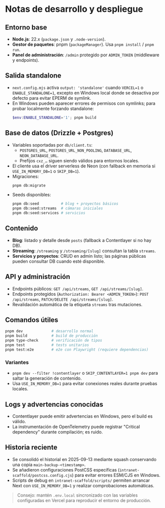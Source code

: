 # Notas de desarrollo y despliegue

## Entorno base

- **Node.js**: 22.x (`package.json` y `.node-version`).
- **Gestor de paquetes**: pnpm (`packageManager`). Usa `pnpm install` / `pnpm run`.
- **Panel de administración**: `/admin` protegido por `ADMIN_TOKEN` (middleware y endpoints).

## Salida standalone

- `next.config.mjs` activa `output: 'standalone'` cuando `VERCEL=1` o `ENABLE_STANDALONE=1`, excepto en Windows local donde se desactiva por defecto para evitar EPERM de symlink.
- En Windows pueden aparecer errores de permisos con symlinks; para probar localmente forzando standalone:
  ```powershell
  $env:ENABLE_STANDALONE='1'; pnpm build
  ```

## Base de datos (Drizzle + Postgres)

- Variables soportadas por `db/client.ts`:
  - `POSTGRES_URL`, `POSTGRES_URL_NON_POOLING`, `DATABASE_URL`, `NEON_DATABASE_URL`.
  - Prefijos `cxz_…` siguen siendo válidos para entornos locales.
- El cliente usa el driver serverless de Neon (con fallback en memoria si `USE_IN_MEMORY_DB=1` o `SKIP_DB=1`).
- Migraciones:
  ```bash
  pnpm db:migrate
  ```
- Seeds disponibles:
  ```bash
  pnpm db:seed          # blog + proyectos básicos
  pnpm db:seed:streams  # cámaras iniciales
  pnpm db:seed:services # servicios
  ```

## Contenido

- **Blog**: listado y detalle desde `posts` (fallback a Contentlayer si no hay DB).
- **Streaming**: `/streaming` y `/streaming/[slug]` consultan la tabla `streams`.
- **Servicios y proyectos**: CRUD en admin listo; las páginas públicas pueden consultar DB cuando esté disponible.

## API y administración

- Endpoints públicos: `GET /api/streams`, `GET /api/streams/[slug]`.
- Endpoints protegidos (`Authorization: Bearer <ADMIN_TOKEN>`): `POST /api/streams`, `PATCH/DELETE /api/streams/[slug]`.
- Revalidación automática de la etiqueta `streams` tras mutaciones.

## Comandos útiles

```bash
pnpm dev             # desarrollo normal
pnpm build           # build de producción
pnpm type-check      # verificación de tipos
pnpm test            # tests unitarios
pnpm test:e2e        # e2e con Playwright (requiere dependencias)
```

### Variantes

- `pnpm dev --filter !contentlayer` o `SKIP_CONTENTLAYER=1 pnpm dev` para saltar la generación de contenido.
- Usa `USE_IN_MEMORY_DB=1` para evitar conexiones reales durante pruebas locales.

## Logs y advertencias conocidas

- Contentlayer puede emitir advertencias en Windows, pero el build es válido.
- La instrumentación de OpenTelemetry puede registrar "Critical dependency" durante compilación; es ruido.

## Historia reciente

- Se consolidó el historial en 2025-09-13 mediante squash conservando una copia `main-backup-<timestamp>`.
- Se añadieron configuraciones PostCSS específicas (`intranet-scaffold/postcss.config.cjs`) para evitar errores ESM/CJS en Windows.
- Scripts de debug en `intranet-scaffold/scripts/` permiten arrancar Next con `USE_IN_MEMORY_DB=1` y realizar comprobaciones automáticas.

> Consejo: mantén `.env.local` sincronizado con las variables configuradas en Vercel para reproducir el entorno de producción.
